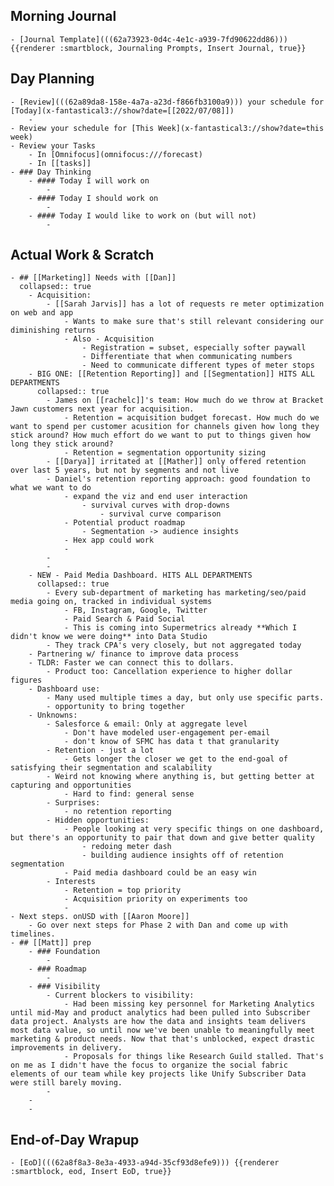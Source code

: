 ## Morning Journal
	- [Journal Template](((62a73923-0d4c-4e1c-a939-7fd90622dd86))) {{renderer :smartblock, Journaling Prompts, Insert Journal, true}}
## Day Planning
	- [Review](((62a89da8-158e-4a7a-a23d-f866fb3100a9))) your schedule for [Today](x-fantastical3://show?date=[[2022/07/08]])
		-
	- Review your schedule for [This Week](x-fantastical3://show?date=this week)
	- Review your Tasks
		- In [Omnifocus](omnifocus:///forecast)
		- In [[tasks]]
	- ### Day Thinking
		- #### Today I will work on
			-
		- #### Today I should work on
			-
		- #### Today I would like to work on (but will not)
			-
## Actual Work & Scratch
	- ## [[Marketing]] Needs with [[Dan]]
	  collapsed:: true
		- Acquisition:
			- [[Sarah Jarvis]] has a lot of requests re meter optimization on web and app
				- Wants to make sure that's still relevant considering our diminishing returns
				- Also - Acquisition
					- Registration = subset, especially softer paywall
					- Differentiate that when communicating numbers
					- Need to communicate different types of meter stops
		- BIG ONE: [[Retention Reporting]] and [[Segmentation]] HITS ALL DEPARTMENTS
		  collapsed:: true
			- James on [[rachelc]]'s team: How much do we throw at Bracket Jawn customers next year for acquisition.
				- Retention = acquisition budget forecast. How much do we want to spend per customer acusition for channels given how long they stick around? How much effort do we want to put to things given how long they stick around?
				- Retention = segmentation opportunity sizing
			- [[Darya]] irritated at [[Mather]] only offered retention over last 5 years, but not by segments and not live
			- Daniel's retention reporting approach: good foundation to what we want to do
				- expand the viz and end user interaction
					- survival curves with drop-downs
						- survival curve comparison
				- Potential product roadmap
					- Segmentation -> audience insights
				- Hex app could work
				-
			-
			-
		- NEW - Paid Media Dashboard. HITS ALL DEPARTMENTS
		  collapsed:: true
			- Every sub-department of marketing has marketing/seo/paid media going on, tracked in individual systems
				- FB, Instagram, Google, Twitter
				- Paid Search & Paid Social
				- This is coming into Supermetrics already **Which I didn't know we were doing** into Data Studio
			- They track CPA's very closely, but not aggregated today
		- Partnering w/ finance to improve data process
		- TLDR: Faster we can connect this to dollars.
			- Product too: Cancellation experience to higher dollar figures
		- Dashboard use:
			- Many used multiple times a day, but only use specific parts.
			- opportunity to bring together
		- Unknowns:
			- Salesforce & email: Only at aggregate level
				- Don't have modeled user-engagement per-email
				- don't know of SFMC has data t that granularity
			- Retention - just a lot
				- Gets longer the closer we get to the end-goal of satisfying their segmentation and scalability
			- Weird not knowing where anything is, but getting better at capturing and opportunities
				- Hard to find: general sense
			- Surprises:
				- no retention reporting
			- Hidden opportunities:
				- People looking at very specific things on one dashboard, but there's an opportunity to pair that down and give better quality
					- redoing meter dash
					- building audience insights off of retention segmentation
				- Paid media dashboard could be an easy win
			- Interests
				- Retention = top priority
				- Acquisition priority on experiments too
				-
	- Next steps. onUSD with [[Aaron Moore]]
		- Go over next steps for Phase 2 with Dan and come up with timelines.
	- ## [[Matt]] prep
		- ### Foundation
			-
		- ### Roadmap
			-
		- ### Visibility
			- Current blockers to visibility:
				- Had been missing key personnel for Marketing Analytics until mid-May and product analytics had been pulled into Subscriber data project. Analysts are how the data and insights team delivers most data value, so until now we've been unable to meaningfully meet marketing & product needs. Now that that's unblocked, expect drastic improvements in delivery.
				- Proposals for things like Research Guild stalled. That's on me as I didn't have the focus to organize the social fabric elements of our team while key projects like Unify Subscriber Data were still barely moving.
			-
		-
		-
## End-of-Day Wrapup
	- [EoD](((62a8f8a3-8e3a-4933-a94d-35cf93d8efe9))) {{renderer :smartblock, eod, Insert EoD, true}}